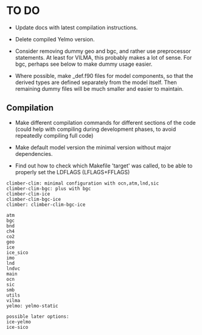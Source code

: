 # TO DO #

- Update docs with latest compilation instructions.
- Delete compiled Yelmo version.

- Consider removing dummy geo and bgc, and rather use preprocessor statements. At least for VILMA, this probably makes a lot of sense. For bgc, perhaps see below to make dummy usage easier.
- Where possible, make _def.f90 files for model components, so that the derived types are defined separately from the model itself. Then remaining dummy files will be much smaller and easier to maintain. 

## Compilation

- Make different compilation commands for different sections of the code (could help with compiling during development phases, to avoid repeatedly compiling full code)
- Make default model version the minimal version without major dependencies.

- Find out how to check which Makefile 'target' was called, to be able to properly set the LDFLAGS (LFLAGS+FFLAGS)

```
climber-clim: minimal configuration with ocn,atm,lnd,sic
climber-clim-bgc: plus with bgc
climber-clim-ice
climber-clim-bgc-ice
climber: climber-clim-bgc-ice

atm
bgc
bnd
ch4
co2
geo
ice
ice_sico
imo
lnd
lndvc
main
ocn
sic
smb
utils
vilma
yelmo: yelmo-static

possible later options:
ice-yelmo
ice-sico
```
